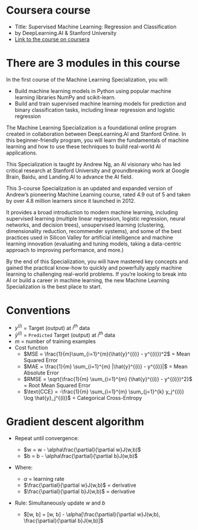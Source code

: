 # Coursera course
  - Title: Supervised Machine Learning: Regression and Classification
  - by DeepLearning.AI & Stanford University
  - [Link to the course on coursera](https://www.coursera.org/learn/machine-learning/)

# There are 3 modules in this course

In the first course of the Machine Learning Specialization, you will:
  - Build machine learning models in Python using popular machine learning libraries NumPy and scikit-learn.
  - Build and train supervised machine learning models for prediction and binary classification tasks, including linear regression and logistic regression

The Machine Learning Specialization is a foundational online program created in collaboration between DeepLearning.AI and Stanford Online. In this beginner-friendly program, you will learn the fundamentals of machine learning and how to use these techniques to build real-world AI applications.

This Specialization is taught by Andrew Ng, an AI visionary who has led critical research at Stanford University and groundbreaking work at Google Brain, Baidu, and Landing.AI to advance the AI field.

This 3-course Specialization is an updated and expanded version of Andrew’s pioneering Machine Learning course, rated 4.9 out of 5 and taken by over 4.8 million learners since it launched in 2012.


It provides a broad introduction to modern machine learning, including supervised learning (multiple linear regression, logistic regression, neural networks, and decision trees), unsupervised learning (clustering, dimensionality reduction, recommender systems), and some of the best practices used in Silicon Valley for artificial intelligence and machine learning innovation (evaluating and tuning models, taking a data-centric approach to improving performance, and more.)

By the end of this Specialization, you will have mastered key concepts and gained the practical know-how to quickly and powerfully apply machine learning to challenging real-world problems. If you’re looking to break into AI or build a career in machine learning, the new Machine Learning Specialization is the best place to start.

# Conventions
  - $y^{(i)}$ = Target (output) at $i^{th}$ data
  - $\hat{y}^{(i)}$ = `Predicted` Target (output) at $i^{th}$ data
  - $m$ = number of training examples
  - Cost function
    + $MSE = \frac{1}{m}\sum_{i=1}^{m}(\hat{y}^{(i)} - y^{(i)})^2$ = Mean Squared Error
    + $MAE = \frac{1}{m} \sum_{i=1}^{m} |\hat{y}^{(i)} - y^{(i)}|$ = Mean Absolute Error
    + $RMSE = \sqrt{\frac{1}{m} \sum_{i=1}^{m} (\hat{y}^{(i)} - y^{(i)})^2}$ = Root Mean Squared Error
    + $\text{CCE} = -\frac{1}{m} \sum_{i=1}^{m} \sum_{j=1}^{k} y_j^{(i)} \log \hat{y}_j^{(i)}$ = Categorical Cross-Entropy

# Gradient descent algorithm
- Repeat until convergence:
  + $w = w - \alpha\frac{\partial}{\partial w}J(w,b)$
  + $b = b - \alpha\frac{\partial}{\partial b}J(w,b)$

- Where:
  - $\alpha$ = learning rate
  - $\frac{\partial}{\partial w}J(w,b)$ = derivative
  - $\frac{\partial}{\partial b}J(w,b)$ = derivative

- Rule: Simultaneously update $w$ and $b$
  + $[w, b] = [w, b] - \alpha[\frac{\partial}{\partial w}J(w,b), \frac{\partial}{\partial b}J(w,b)]$